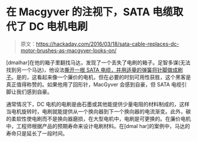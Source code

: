 # 在 Macgyver 的注视下，SATA 电缆取代了 DC 电机电刷

> 原文：<https://hackaday.com/2016/03/18/sata-cable-replaces-dc-motor-brushes-as-macgyver-looks-on/>

[dmalhar]在他的箱子里翻找马达，发现了一个丢失了电刷的箱子。足智多谋(无法找到另一个马达)，他设法[撕开一根 SATA 电缆，并用适量的弹簧将针脚做成刷子](https://whatdidihack.wordpress.com/2016/03/15/a-bit-unusual-brushes-for-dc-motor/)。是的，这看起来像一个廉价的电机，但在必要的时刻可用性获胜，这个黑客是真正值得称赞的。如果他用了回形针，MacGyver 会感到自豪，但 SATA 电缆引脚让我们感到自豪。

通常情况下，DC 电机的电刷是由石墨或其他能提供少量电阻的材料制成的，这样当电机旋转时，电刷就能提供从一个换向器到下一个换向器的电流渐变。此外，碳的柔软性使电刷而不是换向器磨损，在大型电机中，电刷是可更换的。在廉价电机中，工程师根据产品的预期寿命来设计电刷材料。在[dmal har]的案例中，马达的寿命只是延长了一段时间。